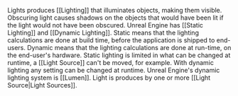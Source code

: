 Lights produces [[Lighting]] that illuminates objects, making them visible.
Obscuring light causes shadows on the objects that would have been lit if the light would not have been obscured.
Unreal Engine has [[Static Lighting]] and [[Dynamic Lighting]].
Static means that the lighting calculations are done at build time, before the application is shipped to end-users.
Dynamic means that the lighting calculations are done at run-time, on the end-user's hardware.
Static lighting is limited in what can be changed at runtime, a [[Light Source]] can't be moved, for example.
With dynamic lighting any setting can be changed at runtime.
Unreal Engine's dynamic lighting system is [[Lumen]].
Light is produces by one or more [[Light Source|Light Sources]].

